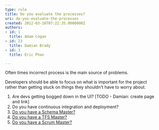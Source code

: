 ```yaml
---
type: rule
title: Do you evaluate the processes?
uri: do-you-evaluate-the-processes
created: 2012-03-16T07:22:35.0000000Z
authors:
- id: 1
  title: Adam Cogan
- id: 23
  title: Damian Brady
- id: 3
  title: Eric Phan

---
```




<span class='intro'> <p>Often times incorrect process is the main source of problems.</p> </span>

<p>Developers should be able to focus on what is important for the project rather than getting stuck on things they shouldn't have to worry about.</p>
<ol>
<li>Are devs getting bogged down in the UI? [TODO - Damian&#58; create page and link]</li>
<li>Do you have continuous integration and deployment?</li>
<li><a href="/SoftwareDevelopment/RulesToBetterSQLServerSchemaDeployment/Pages/DoYouHaveASchemaMaster.aspx">Do you have a Schema Master?</a></li>
<li><a href="/TFS/RulesToBetterVersionControlwithTFS(AKASourceControl)/Pages/TFSMaster.aspx">Do you have a TFS Master?</a></li>
<li><a href="/Management/RulesToBetterScrumUsingTFS/Pages/settheSprintturnaroundmeetings.aspx">Do you have a Scrum Master?</a></li>
</ol>



